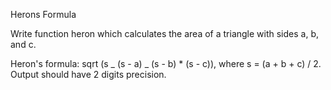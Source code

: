 Herons Formula

Write function heron which calculates the area of a triangle with sides a, b, and c.

Heron's formula: sqrt (s _ (s - a) _ (s - b) \* (s - c)), where s = (a + b + c) / 2. Output should have 2 digits precision.
